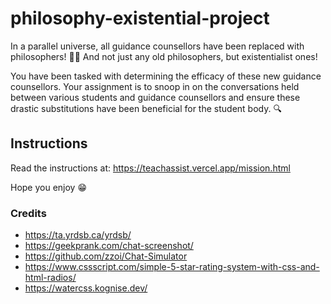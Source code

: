 # philosophy-existential-project

In a parallel universe, all guidance counsellors have been replaced with philosophers! 👴🧓 And not just any old philosophers, but existentialist ones! 

You have been tasked with determining the efficacy of these new guidance counsellors. Your assignment is to snoop in on the conversations held between various students and guidance counsellors and ensure these drastic substitutions have been beneficial for the student body. 🔍

## Instructions
Read the instructions at: https://teachassist.vercel.app/mission.html

Hope you enjoy 😁

### Credits
- https://ta.yrdsb.ca/yrdsb/ 
- https://geekprank.com/chat-screenshot/ 
- https://github.com/zzoi/Chat-Simulator 
- https://www.cssscript.com/simple-5-star-rating-system-with-css-and-html-radios/ 
- https://watercss.kognise.dev/
